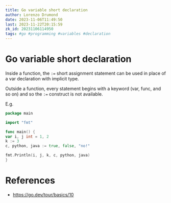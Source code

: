 ```yaml
---
title: Go variable short declaration
author: Lorenzo Drumond
date: 2023-11-06T11:49:50
last: 2023-11-22T20:15:59
zk_id: 20231106114950
tags: #go #programming #variables #declaration
---
```



# Go variable short declaration
Inside a function, the `:=` short assignment statement can be
used in place of a var declaration with implicit type.

Outside a function, every statement begins with a keyword
(var, func, and so on) and so the `:=` construct is not available.

E.g.
```go
package main

import "fmt"

func main() {
var i, j int = 1, 2
k := 3
c, python, java := true, false, "no!"

fmt.Println(i, j, k, c, python, java)
}
```

# References
- https://go.dev/tour/basics/10
